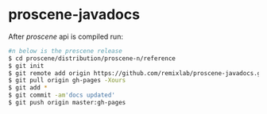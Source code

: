 # proscene-javadocs

After *proscene* api is compiled run:

```sh
#n below is the prescene release
$ cd proscene/distribution/proscene-n/reference
$ git init
$ git remote add origin https://github.com/remixlab/proscene-javadocs.git
$ git pull origin gh-pages -Xours
$ git add *
$ git commit -am'docs updated'
$ git push origin master:gh-pages
```